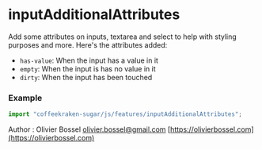 # inputAdditionalAttributes

Add some attributes on inputs, textarea and select to help with styling purposes and more.
Here's the attributes added:

- `has-value`: When the input has a value in it
- `empty`: When the input is has no value in it
- `dirty`: When the input has been touched

### Example

```js
import "coffeekraken-sugar/js/features/inputAdditionalAttributes";
```

Author : Olivier Bossel [olivier.bossel@gmail.com](mailto:olivier.bossel@gmail.com) [https://olivierbossel.com](https://olivierbossel.com)
